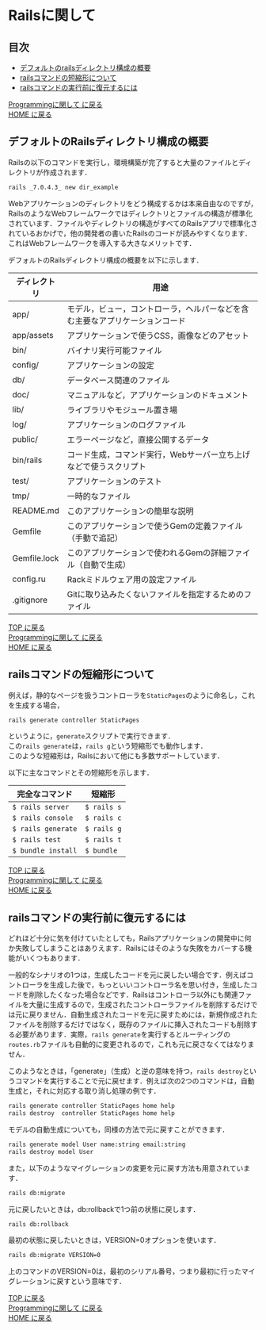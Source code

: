 # Railsに関して

## 目次

- [デフォルトのrailsディレクトリ構成の概要](#デフォルトのrailsディレクトリ構成の概要)
- [railsコマンドの短縮形について](#railsコマンドの短縮形について)
- [railsコマンドの実行前に復元するには](#railsコマンドの実行前に復元するには)

[Programmingに関して に戻る](README.md)  
[HOME に戻る](../README.md)

## デフォルトのRailsディレクトリ構成の概要

Railsの以下のコマンドを実行し，環境構築が完了すると大量のファイルとディレクトリが作成されます．

```bash
rails _7.0.4.3_ new dir_example
```

Webアプリケーションのディレクトリをどう構成するかは本来自由なのですが，RailsのようなWebフレームワークではディレクトリとファイルの構造が標準化されています．ファイルやディレクトリの構造がすべてのRailsアプリで標準化されているおかげで，他の開発者の書いたRailsのコードが読みやすくなります．  
これはWebフレームワークを導入する大きなメリットです．

デフォルトのRailsディレクトリ構成の概要を以下に示します．

| __ディレクトリ__ | __用途__ |
| ---- | ---- |
| app/ | モデル，ビュー，コントローラ，ヘルパーなどを含む主要なアプリケーションコード |
| app/assets | アプリケーションで使うCSS，画像などのアセット |
| bin/ | バイナリ実行可能ファイル |
| config/ | アプリケーションの設定 |
| db/ | データベース関連のファイル |
| doc/ | マニュアルなど，アプリケーションのドキュメント |
| lib/ | ライブラリやモジュール置き場 |
| log/ | アプリケーションのログファイル |
| public/ | エラーページなど，直接公開するデータ |
| bin/rails | コード生成，コマンド実行，Webサーバー立ち上げなどで使うスクリプト |
| test/ | アプリケーションのテスト |
| tmp/ | 一時的なファイル |
| README.md | このアプリケーションの簡単な説明 |
| Gemfile | このアプリケーションで使うGemの定義ファイル（手動で追記） |
| Gemfile.lock | このアプリケーションで使われるGemの詳細ファイル（自動で生成） |
| config.ru | Rackミドルウェア用の設定ファイル |
| .gitignore | Gitに取り込みたくないファイルを指定するためのファイル |

[TOP に戻る](#目次)  
[Programmingに関して に戻る](README.md)  
[HOME に戻る](../README.md)

## railsコマンドの短縮形について

例えば，静的なページを扱うコントローラを`StaticPages`のように命名し，これを生成する場合，

```bash
rails generate controller StaticPages
```

というように，`generate`スクリプトで実行できます．  
この`rails generate`は，`rails g`という短縮形でも動作します．  
このような短縮形は，Railsにおいて他にも多数サポートしています．

以下に主なコマンドとその短縮形を示します．

| __完全なコマンド__ | __短縮形__ |
| ---- | ---- |
| `$ rails server` | `$ rails s` |
| `$ rails console` | `$ rails c` |
| `$ rails generate` | `$ rails g` |
| `$ rails test` | `$ rails t` |
| `$ bundle install` | `$ bundle` |

[TOP に戻る](#目次)  
[Programmingに関して に戻る](README.md)  
[HOME に戻る](../README.md)

## railsコマンドの実行前に復元するには

どれほど十分に気を付けていたとしても，Railsアプリケーションの開発中に何か失敗してしまうことはありえます．Railsにはそのような失敗をカバーする機能がいくつもあります．

一般的なシナリオの1つは，生成したコードを元に戻したい場合です．例えばコントローラを生成した後で，もっといいコントローラ名を思い付き，生成したコードを削除したくなった場合などです．Railsはコントローラ以外にも関連ファイルを大量に生成するので，生成されたコントローラファイルを削除するだけでは元に戻りません．自動生成されたコードを元に戻すためには，新規作成されたファイルを削除するだけではなく，既存のファイルに挿入されたコードも削除する必要があります．実際，`rails generate`を実行するとルーティングの`routes.rb`ファイルも自動的に変更されるので，これも元に戻さなくてはなりません．

このようなときは，「generate」（生成）と逆の意味を持つ，`rails destroy`というコマンドを実行することで元に戻せます．例えば次の2つのコマンドは，自動生成と，それに対応する取り消し処理の例です．

```bash
rails generate controller StaticPages home help
rails destroy  controller StaticPages home help
```

モデルの自動生成についても，同様の方法で元に戻すことができます．

```bash
rails generate model User name:string email:string
rails destroy model User
```

また，以下のようなマイグレーションの変更を元に戻す方法も用意されています．

```bash
rails db:migrate
```

元に戻したいときは，db:rollbackで1つ前の状態に戻します．

```bash
rails db:rollback
```

最初の状態に戻したいときは，VERSION=0オプションを使います．

```bash
rails db:migrate VERSION=0
```

上のコマンドのVERSION=0は，最初のシリアル番号，つまり最初に行ったマイグレーションに戻すという意味です．

[TOP に戻る](#目次)  
[Programmingに関して に戻る](README.md)  
[HOME に戻る](../README.md)
